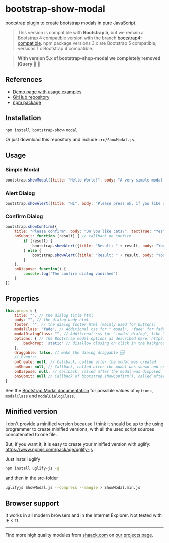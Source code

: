 # bootstrap-show-modal

bootstrap plugin to create bootstrap modals in pure JavaScript.

> This version is compatible with **Bootstrap 5**, but we remain a Bootstrap 4 compatible version with the branch
> <a href="https://github.com/shaack/bootstrap-show-modal/tree/bootstrap4-compatible">bootstrap4-compatible</a>.
> npm package versions 3.x are Bootstrap 5 compatible, versions 1.x Bootstrap 4 compatible.

> **With version 5.x of bootstrap-shop-modal we completely removed jQuery 🥳 🚀**

## References

- [Demo page with usage examples](https://shaack.com/projekte/bootstrap-show-modal)
- [GitHub repository](https://github.com/shaack/bootstrap-show-modal)
- [npm package](https://www.npmjs.com/package/bootstrap-show-modal)

## Installation

```bash
npm install bootstrap-show-modal
```

Or just download this repository and include `src/ShowModal.js`.

## Usage

### Simple Modal
```javascript
bootstrap.showModal({title: "Hello World!", body: "A very simple modal dialog without buttons."})
```

### Alert Dialog
```javascript
bootstrap.showAlert({title: "Hi", body: "Please press ok, if you like or dislike cookies."})
```

### Confirm Dialog
```javascript
bootstrap.showConfirm({
    title: "Please confirm", body: "Do you like cats?", textTrue: "Yes", textFalse: "No",
    onSubmit: function (result) { // callback on confirm
        if (result) {
            bootstrap.showAlert({title: "Result: " + result, body: "You like cats."})
        } else {
            bootstrap.showAlert({title: "Result: " + result, body: "You don't like cats."})
        }
    },
    onDispose: function() {
        console.log("The confirm dialog vanished")
    }
})
```

## Properties

```javascript
this.props = {
    title: "", // the dialog title html
    body: "", // the dialog body html
    footer: "", // the dialog footer html (mainly used for buttons)
    modalClass: "fade", // Additional css for ".modal", "fade" for fade effect
    modalDialogClass: "", // Additional css for ".modal-dialog", like "modal-lg" or "modal-sm" for sizing
    options: { // The Bootstrap modal options as described here: https://getbootstrap.com/docs/4.0/components/modal/#options
        backdrop: 'static' // disallow closing on click in the background
    },
    draggable: false, // make the dialog draggable 🆕
    // Events:
    onCreate: null, // Callback, called after the modal was created
    onShown: null, // Callback, called after the modal was shown and completely faded in
    onDispose: null, // Callback, called after the modal was disposed
    onSubmit: null // Callback of bootstrap.showConfirm(), called after yes or no was pressed
}
```

See the [Bootstrap Modal documentation](https://getbootstrap.com/docs/5.3/components/modal/) for possible
values of `options`, `modalClass` and `modalDialogClass`.

## Minified version

I don't provide a minified version because I think it should be up to the using programmer 
to create minified versions, with all the used script sources concatenated to one file.

But, if you want it, it is easy to create your minified version with uglify: https://www.npmjs.com/package/uglify-js

Just install uglify
```bash
npm install uglify-js -g
```
and then in the src-folder
```bash
uglifyjs ShowModal.js --compress --mangle > ShowModal.min.js
```

## Browser support

It works in all modern browsers and in the Internet Explorer. Not tested with IE < 11.
 
---

Find more high quality modules from [shaack.com](https://shaack.com)
on [our projects page](https://shaack.com/works).

